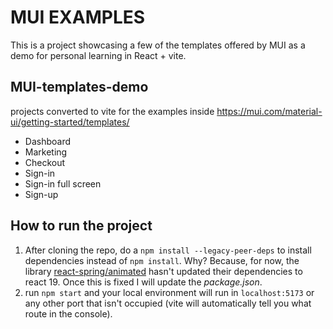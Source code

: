 # MUI EXAMPLES

This is a project showcasing a few of the templates offered by MUI as a demo for personal learning in React + vite.

## MUI-templates-demo

projects converted to vite for the examples inside <https://mui.com/material-ui/getting-started/templates/>

- Dashboard
- Marketing
- Checkout
- Sign-in
- Sign-in full screen
- Sign-up

## How to run the project

1. After cloning the repo, do a `npm install --legacy-peer-deps` to install dependencies instead of `npm install`. Why? Because, for now, the library [react-spring/animated](https://www.npmjs.com/package/@react-spring/animated)
hasn't updated their dependencies to react 19.
Once this is fixed I will update the *package.json*.
2. run `npm start` and your local environment will run in `localhost:5173` or any other port that isn't occupied (vite will automatically tell you what route in the console).
